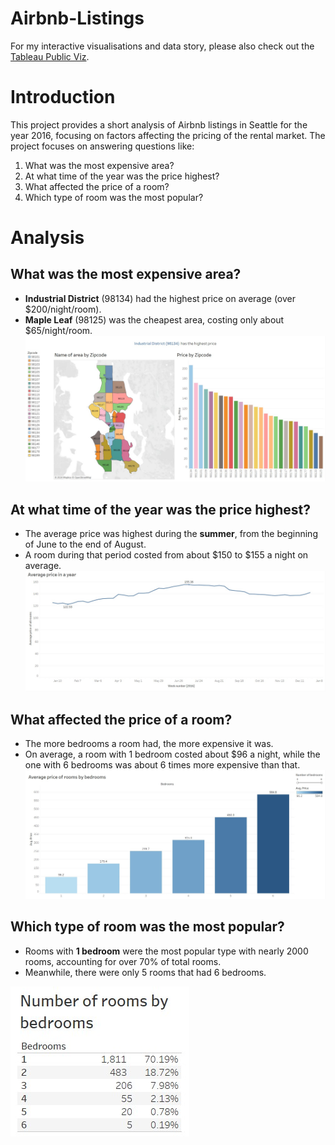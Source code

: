 # Airbnb-Listings
For my interactive visualisations and data story, please also check out the [Tableau Public Viz](https://public.tableau.com/app/profile/hieu.pham7426/viz/AirBnbListings_17167419793510/Story1).

# Introduction
This project provides a short analysis of Airbnb listings in Seattle for the year 2016, focusing on factors affecting the pricing of the rental market.
The project focuses on answering questions like:
1. What was the most expensive area?
2. At what time of the year was the price highest?
3. What affected the price of a room?
4. Which type of room was the most popular?

# Analysis
## What was the most expensive area?
- **Industrial District** (98134) had the highest price on average (over $200/night/room).
- **Maple Leaf** (98125) was the cheapest area, costing only about $65/night/room.
![1](https://github.com/PhamTrungHieu2001/AirBnb-Listings/blob/main/images/zipcode.jpg)

## At what time of the year was the price highest?
- The average price was highest during the **summer**, from the beginning of June to the end of August.
- A room during that period costed from about $150 to $155 a night on average.
![2](https://github.com/PhamTrungHieu2001/AirBnb-Listings/blob/main/images/average%20price.jpg)

## What affected the price of a room?
- The more bedrooms a room had, the more expensive it was.
- On average, a room with 1 bedroom costed about $96 a night, while the one with 6 bedrooms was about 6 times more expensive than that.
![3](https://github.com/PhamTrungHieu2001/AirBnb-Listings/blob/main/images/price%20by%20bedrooms.jpg)

## Which type of room was the most popular?
- Rooms with **1 bedroom** were the most popular type with nearly 2000 rooms, accounting for over 70% of total rooms.
- Meanwhile, there were only 5 rooms that had 6 bedrooms.

![4](https://github.com/PhamTrungHieu2001/AirBnb-Listings/blob/main/images/number%20of%20rooms%20by%20bedrooms.jpg)


